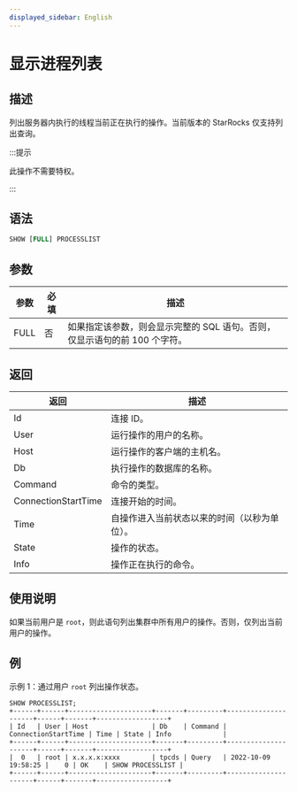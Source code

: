 ```yaml
---
displayed_sidebar: English
---
```


# 显示进程列表

## 描述

列出服务器内执行的线程当前正在执行的操作。当前版本的 StarRocks 仅支持列出查询。

:::提示

此操作不需要特权。

:::

## 语法

```SQL
SHOW [FULL] PROCESSLIST
```

## 参数

| 参数 | 必填 | 描述                                                                                                                      |
| --------- | -------- | ---------------------------------------------------------------------------------------------------------------------------------- |
| FULL      | 否       | 如果指定该参数，则会显示完整的 SQL 语句。否则，仅显示语句的前 100 个字符。 |

## 返回

| 返回              | 描述                                                  |
| ------------------- | ------------------------------------------------------------ |
| Id                  | 连接 ID。                                               |
| User                | 运行操作的用户的名称。                 |
| Host                | 运行操作的客户端的主机名。         |
| Db                  | 执行操作的数据库的名称。    |
| Command             | 命令的类型。                                     |
| ConnectionStartTime | 连接开始的时间。                             |
| Time                | 自操作进入当前状态以来的时间（以秒为单位）。 |
| State               | 操作的状态。                                  |
| Info                | 操作正在执行的命令。                 |

## 使用说明

如果当前用户是 `root`，则此语句列出集群中所有用户的操作。否则，仅列出当前用户的操作。

## 例

示例 1：通过用户 `root` 列出操作状态。

```Plain
SHOW PROCESSLIST;
+------+------+---------------------+-------+---------+---------------------+------+-------+------------------+
| Id   | User | Host                | Db    | Command | ConnectionStartTime | Time | State | Info             |
+------+------+---------------------+-------+---------+---------------------+------+-------+------------------+
|  0   | root | x.x.x.x:xxxx        | tpcds | Query   | 2022-10-09 19:58:25 |    0 | OK    | SHOW PROCESSLIST |
+------+------+---------------------+-------+---------+---------------------+------+-------+------------------+